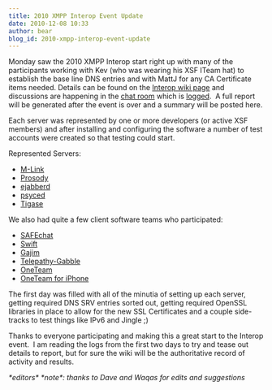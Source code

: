 ```yaml
---
title: 2010 XMPP Interop Event Update
date: 2010-12-08 10:33
author: bear
blog_id: 2010-xmpp-interop-event-update
---
```


Monday saw the 2010 XMPP Interop start right up with many of the participants working with Kev (who was wearing his XSF ITeam hat) to establish the base line DNS entries and with MattJ for any CA Certificate items needed. Details can be found on the [Interop wiki page](http://wiki.xmpp.org/web/Interop "2010 XMPP Interop") and discussions are happening in the [chat room](xmpp://interop@muc.xmpp.org "interop@muc.xmpp.org") which is [logged](%20http://logs.xmpp.org/interop/).  A full report will be generated after the event is over and a summary will be posted here.

Each server was represented by one or more developers (or active XSF members) and after installing and configuring the software a number of test accounts were created so that testing could start.

Represented Servers:

-   [M-Link](http://www.isode.com/products/m-link.html)
-   [Prosody](http://prosody.im/)
-   [ejabberd](http://www.ejabberd.im/)
-   [psyced](http://www.psyced.org/)
-   [Tigase](http://www.tigase.org/)

We also had quite a few client software teams who participated:

-   [SAFEchat](http://www.boldonjames.com/)
-   [Swift](http://swift.im/)
-   [Gajim](http://gajim.org/)
-   [Telepathy-Gabble](http://)
-   [OneTeam](https://oneteam.im/)
-   [OneTeam for iPhone](https://oneteam.im/)

The first day was filled with all of the minutia of setting up each server, getting required DNS SRV entries sorted out, getting required OpenSSL libraries in place to allow for the new SSL Certificates and a couple side-tracks to test things like IPv6 and Jingle ;)

Thanks to everyone participating and making this a great start to the Interop event.  I am reading the logs from the first two days to try and tease out details to report, but for sure the wiki will be the authoritative record of activity and results.

<address>
    *editors* *note*: thanks to Dave and Waqas for edits and suggestions
</address>
